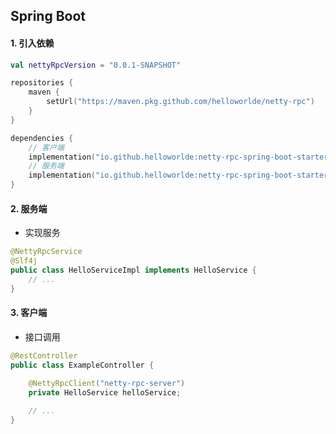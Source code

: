 ## Spring Boot 

#### 1. 引入依赖

```kotlin
val nettyRpcVersion = "0.0.1-SNAPSHOT"

repositories {
    maven {
        setUrl("https://maven.pkg.github.com/helloworlde/netty-rpc")
    }
}

dependencies {
    // 客户端
    implementation("io.github.helloworlde:netty-rpc-spring-boot-starter-client:${nettyRpcVersion}")
    // 服务端
    implementation("io.github.helloworlde:netty-rpc-spring-boot-starter-server:${nettyRpcVersion}")
}
```

#### 2. 服务端

- 实现服务

```java
@NettyRpcService
@Slf4j
public class HelloServiceImpl implements HelloService {
    // ...
}
```

#### 3. 客户端

- 接口调用

```java
@RestController
public class ExampleController {

    @NettyRpcClient("netty-rpc-server")
    private HelloService helloService;
    
    // ...
}
```